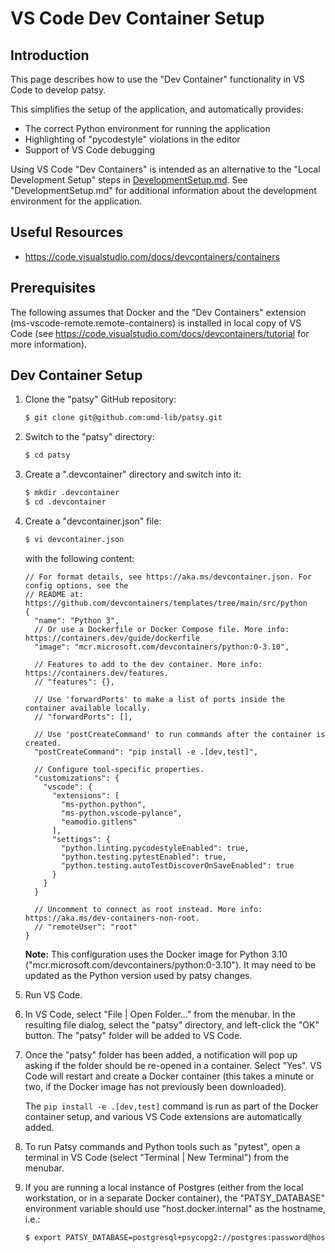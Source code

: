 # VS Code Dev Container Setup

## Introduction

This page describes how to use the "Dev Container" functionality in VS Code to
develop patsy.

This simplifies the setup of the application, and automatically provides:

* The correct Python environment for running the application
* Highlighting of "pycodestyle" violations in the editor
* Support of VS Code debugging

Using VS Code "Dev Containers" is intended as an alternative to the
"Local Development Setup" steps in [DevelopmentSetup.md](./DevelopmentSetup.md).
See "DevelopmentSetup.md" for additional information about the development
environment for the application.

## Useful Resources

* https://code.visualstudio.com/docs/devcontainers/containers

## Prerequisites

The following assumes that Docker and the "Dev Containers" extension
(ms-vscode-remote.remote-containers) is installed in local copy of VS Code
(see <https://code.visualstudio.com/docs/devcontainers/tutorial> for more
information).

## Dev Container Setup

1) Clone the "patsy" GitHub repository:

    ```bash
    $ git clone git@github.com:umd-lib/patsy.git
    ```

2) Switch to the "patsy" directory:

    ```bash
    $ cd patsy
    ```

3) Create a ".devcontainer" directory and switch into it:

    ```bash
    $ mkdir .devcontainer
    $ cd .devcontainer
    ```

4) Create a "devcontainer.json" file:

    ```bash
    $ vi devcontainer.json
    ```

    with the following content:

    ```text
    // For format details, see https://aka.ms/devcontainer.json. For config options, see the
    // README at: https://github.com/devcontainers/templates/tree/main/src/python
    {
      "name": "Python 3",
      // Or use a Dockerfile or Docker Compose file. More info: https://containers.dev/guide/dockerfile
      "image": "mcr.microsoft.com/devcontainers/python:0-3.10",

      // Features to add to the dev container. More info: https://containers.dev/features.
      // "features": {},

      // Use 'forwardPorts' to make a list of ports inside the container available locally.
      // "forwardPorts": [],

      // Use 'postCreateCommand' to run commands after the container is created.
      "postCreateCommand": "pip install -e .[dev,test]",

      // Configure tool-specific properties.
      "customizations": {
        "vscode": {
          "extensions": [
            "ms-python.python",
            "ms-python.vscode-pylance",
            "eamodio.gitlens"
          ],
          "settings": {
            "python.linting.pycodestyleEnabled": true,
            "python.testing.pytestEnabled": true,
            "python.testing.autoTestDiscoverOnSaveEnabled": true
          }
        }
      }

      // Uncomment to connect as root instead. More info: https://aka.ms/dev-containers-non-root.
      // "remoteUser": "root"
    }
    ```

    **Note:** This configuration uses the Docker image for Python 3.10
    ("mcr.microsoft.com/devcontainers/python:0-3.10"). It may need to be updated
    as the Python version used by patsy changes.

5) Run VS Code.

6) In VS Code, select "File | Open Folder..." from the menubar. In the resulting
   file dialog, select the "patsy" directory, and left-click the "OK" button.
   The "patsy" folder will be added to VS Code.

7) Once the "patsy" folder has been added, a notification will pop up
   asking if the folder should be re-opened in a container. Select "Yes".
   VS Code will restart and create a Docker container (this takes a minute
   or two, if the Docker image has not previously been downloaded).

   The `pip install -e .[dev,test]` command is run as part of the Docker
   container setup, and various VS Code extensions are automatically added.

8) To run Patsy commands and Python tools such as "pytest", open a terminal
   in VS Code (select "Terminal | New Terminal") from the menubar.

9) If you are running a local instance of Postgres (either from the local
    workstation, or in a separate Docker container), the "PATSY_DATABASE"
    environment variable should use "host.docker.internal" as the hostname,
    i.e.:

    ```bash
    $ export PATSY_DATABASE=postgresql+psycopg2://postgres:password@host.docker.internal:5432/patsy
    ```
